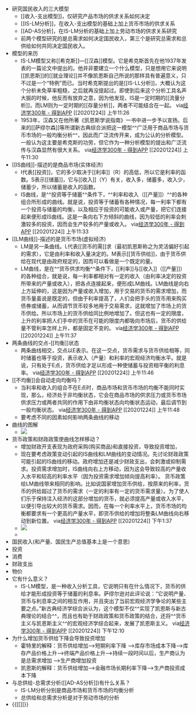 - 研究国民收入的三大模型
    - [[收入-支出模型]]，仅研究产品市场的供求关系如何决定
    - [[IS-LM分析]]，在收入-支出模型的基础上加上货币市场的供求关系
    - [[AD-AS分析]，在IS-LM分析的基础上加上劳动市场的供求关系研究
    - 前两个模型研究的是总需求如何决定国民收入，第三个是研究总需求和总供给如何共同决定国民收入。
- 模型的来历
    - IS-LM模型又称[[希克斯]]—[[汉森]]模型。它是希克斯首先在他1937年发表的一篇论文中提出的。他并非要建立一个什么模型，只是想用它来说明[[凯恩斯]]的[[就业理论]]并不像凯恩斯自己所说的那样具有普遍意义，只不过是一个“特例”而已。当时希克斯提出的是[[IS-LL分析]]，大概认为这个分析未免草率粗糙，之后就再没提起过。即使到后来这个分析工具名声大振的时候，他反而有放弃之意，因为他发现，IS是一定时期的[[流量分析]]，而LM则为一定时期的[[存量分析]]，两者不可能结合在一起。
via[经济学300年 - 得到APP](https://www.dedao.cn/reader?id=PZykJDGjQ7AOLNa642rbP8dkEgemKDwdRAWXoVRjpBxl95MJzqvYGynZ18MEl5Bo)
[[20201224]] 上午11:26
    - 1953年，汉森又在他所著《凯恩斯学说指南》一书中进一步予以宣扬。后来的[[萨缪尔森]]等所谓新古典综合派把这一模型^^广泛用于商品市场与货币市场的一般均衡分析^^，因此而广泛流传开来，成为公认的分析模型。一般认为这主要是希克斯的功劳，但它作为一种分析模型的提出和广泛流传与汉森显然有很大关系。
via[经济学300年 - 得到APP](https://www.dedao.cn/reader?id=PZykJDGjQ7AOLNa642rbP8dkEgemKDwdRAWXoVRjpBxl95MJzqvYGynZ18MEl5Bo)
[[20201224]] 上午11:30
- [[IS曲线]]-描述的是商品市场(实体经济)
    - I代表[[投资]]，它的多少取决于[[利率]]（R）的高低，所以它是利率的函数。S表示[[储蓄]]，它与[[收入]]（Y）有关，收入多，储蓄多，收入少，储蓄少，所以储蓄是收入的函数。
    - IS曲线，是^^投资等于储蓄^^条件下，^^利率和收入（[[产量]]）^^的各种组合所形成的曲线。就是说，投资等于储蓄有各种情况，每一利率下都有一个投资与储蓄的均衡，以及相应于投资的可能收入或产量，把它们连接起来便形成IS曲线。这是一条向右下方倾斜的曲线，因为较低的利率会刺激较多的投资，因而会生产较多的产量或收入。
via[经济学300年 - 得到APP](https://www.dedao.cn/reader?id=PZykJDGjQ7AOLNa642rbP8dkEgemKDwdRAWXoVRjpBxl95MJzqvYGynZ18MEl5Bo)
[[20201224]] 上午11:33
- [[LM曲线]]-描述的是货币市场(虚拟经济)
    - LM是另一条曲线。L代表[[货币的需]]求（最初凯恩斯称之为灵活偏好引起的需求），它是由利率和收入量决定的。M表示[[货币供给]]，由于货币供给在现代是由政府规定的，因而可以看做是一个既定的量。
    - LM曲线，是在^^货币供求均衡^^条件下，[[利率]]与[[收入]]（[[产量]]）的各种组合，就是说，每一利率都相对有一定的收入（由利率决定的投资所带来的产量或收入），把各点连接起来，便形成LM曲线。LM曲线是向右上方延伸的，这是因为产量或收入增加，用于交易的货币的需求增加，而货币量虽说是既定的，但由于利率提高了，人们会把手头的货币用来购买债券或储蓄，从而调节货币较多地用于交易需求，这就增加了市场上的货币供给。所以市场上的货币供给同比例地增加了。但这也有一定的限度，上升的利率把人们手中的货币在可能的限度内都吸向市场后，货币的供给量不管利率怎样上升，都是固定不变的。
via[经济学300年 - 得到APP](https://www.dedao.cn/reader?id=PZykJDGjQ7AOLNa642rbP8dkEgemKDwdRAWXoVRjpBxl95MJzqvYGynZ18MEl5Bo)
[[20201224]] 上午11:37
- 两条曲线的交点-[[均衡]]状态
    - 两条曲线相交，交点以E表示。在这一交点，货币需求与货币供给相等，同时储蓄也等于投资，表示收入（产量）和利率的宏观经济均衡水平。就是说，只有处于E点，货币供给才足以形成一种使储蓄与投资相平衡的利息率。
via[经济学300年 - 得到APP](https://www.dedao.cn/reader?id=PZykJDGjQ7AOLNa642rbP8dkEgemKDwdRAWXoVRjpBxl95MJzqvYGynZ18MEl5Bo)
[[20201224]] 上午11:46
- [[不均衡]]会自动走向均衡吗？
    - 当利率和收入的组合不在E点时，商品市场和货币市场的均衡不能同时实现，那么，经济处于非均衡状态，它会在商品市场的供求压力或货币市场供求压力或两者共同的作用下由非均衡状态向均衡状态运动，最后调节到一般均衡状态。
via[经济学300年 - 得到APP](https://www.dedao.cn/reader?id=PZykJDGjQ7AOLNa642rbP8dkEgemKDwdRAWXoVRjpBxl95MJzqvYGynZ18MEl5Bo)
[[20201224]] 上午11:48
    - 要考虑不同的因素如何影响两条曲线的移动
- 曲线的图解
    - ![](https://firebasestorage.googleapis.com/v0/b/firescript-577a2.appspot.com/o/imgs%2Fapp%2Fxinyiheng%2FdVnqgG1iBW.png?alt=media&token=97ef7675-0809-4dc7-b27a-906960c7493b)
- 货币政策和财政政策使曲线怎样移动？
    - 增加财政开支表现为政府采购(购买商品)和直接投资，导致投资增加，
    - 现在要考虑政策变动引起的IS曲线和LM曲线的变动情况。先讨论财政政策可能引起的IS曲线的移动。政府增加还是减少财政支出，会刺激或抑制需求。投资需求增加时，IS曲线向右上方移动，因为这会导致较高的产量收入水平和较高的利率水平（因为投资需求增加倾向提高利率）。
货币政策给LM曲线带来相同的影响。比如说国家增加货币供给，按原来的利率，货币的供给超过了货币的需求（一定的利率有一定的货币需求量）。为了使人们乐于保持注入经济的这部分增加的货币，就必须提高产量或收入水平，以便引导出较大的货币需求。因而，在每一个利率水平上，货币市场的均衡都要求有一个更高的产量水平，即货币供给的增加将整条LM曲线向右移动到新位置。
via[经济学300年 - 得到APP](https://www.dedao.cn/reader?id=PZykJDGjQ7AOLNa642rbP8dkEgemKDwdRAWXoVRjpBxl95MJzqvYGynZ18MEl5Bo)
[[20201224]] 下午1:37
    - ![](https://firebasestorage.googleapis.com/v0/b/firescript-577a2.appspot.com/o/imgs%2Fapp%2Fxinyiheng%2FXMmVtOTo4b.png?alt=media&token=42f7d521-a1da-4ae5-9205-494a83568b06)
    - 
- 国民收入(和产量、国民生产总值基本上是一个意思)
- 投资
- 消费
- 财政支出
- 物价
- 它有什么意义？
    - IS-LM模型，是一种收入分析工具，它说明只有在什么情况下，货币的供给才能形成投资等于储蓄的利息率。萨缪尔逊对此评论说：“它说明产量、货币与利息率之间的相互作用，并且突出了当前宏观经济学争论的某些主要之点。”新古典经济学综合派认为，这个模型不仅^^实现了凯恩斯与新古典理论的结合^^，而且也有助于财政政策和货币政策的结合，还将^^货币主义与凯恩斯主义^^的宏观经济学综合起来，发展了凯恩斯主义。
via[经济学300年 - 得到APP](https://www.dedao.cn/reader?id=PZykJDGjQ7AOLNa642rbP8dkEgemKDwdRAWXoVRjpBxl95MJzqvYGynZ18MEl5Bo)
[[20201224]] 下午12:10
- 为什么增加货币供给下降会导致投资增加
    - 霍特里的解释：货币供给增加-->短期利率下降 -->库存市场成本下降-->库存产品价格上升-->终端产品价格上升-->持续一段时间以后，生产商认为是总需求增加 -->生产商增加投资
    - 凯恩斯的解释：货币供给增加-->金融市场长期利率下降-->生产商投资成本下降
- 与总供给-总需求分析([[AD-AS分析]])有什么关系？
    - IS-LM分析分别是商品市场和货币市场的均衡分析
    - 总供给和总需求分析是对于劳动市场的分析
- {{[[]]}}
